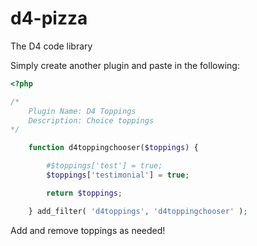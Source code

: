 # d4-pizza
The D4 code library

Simply create another plugin and paste in the following:
```php
<?php

/*
	Plugin Name: D4 Toppings
	Description: Choice toppings
*/

	function d4toppingchooser($toppings) { 

		#$toppings['test'] = true;
		$toppings['testimonial'] = true;

		return $toppings;

	} add_filter( 'd4toppings', 'd4toppingchooser' );

```
Add and remove toppings as needed!